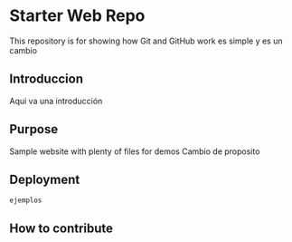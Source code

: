 # Starter Web Repo

This repository is for showing how Git and GitHub work
es simple y es un cambio

## Introduccion
Aqui va una introducción

## Purpose

Sample website with plenty of files for demos
Cambio de proposito

## Deployment
	ejemplos
## How to contribute